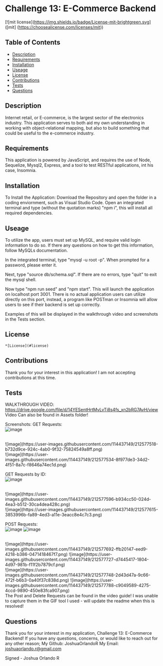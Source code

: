 
  # Challenge 13: E-Commerce Backend

  [![mit license](https://img.shields.io/badge/License-mit-brightgreen.svg] ([mit] (https://choosealicense.com/licenses/mit))
  
  ## Table of Contents 
  * [Description](#description) 
  * [Requirements](#requirements) 
  * [Installation](#installation) 
  * [Useage](#useage) 
  * [License](#license) 
  * [Contributions](#contributions)
  * [Tests](#tests) 
  * [Questions](#questions) 
 
  ## Description
  Internet retail, or E-commerce, is the largest sector of the electronics industry. This application serves to both aid my own understanding in working with object-relational mapping, but also to build something that could be useful to the e-commerce industry.  

  ## Requirements
  This application is powered by JavaScript, and requires the use of Node, Sequelize, Mysql2, Express, and a tool to test RESTful applications, int his case, Insomnia.

  ## Installation
  To Install the Application: Download the Repository and open the folder in a coding enviornment, such as Visual Studio Code. Open an integrated terminal and type (without the quotation marks) "npm i", this will install all required dependencies. 

  ## Useage
  To utilize the app, users must set up MySQL, and require valid login information to do so. If there any questions on how to get this information, follow MySQLs documentation.
  
  In the integrated terminal, type "mysql -u root -p". When prompted for a password, please enter it.

  Next, type "source db/schema.sql". If there are no errors, type "quit" to exit the mysql shell. 
  
  Now type "npm run seed" and "npm start". This will launch the application on localhost port 3001. There is no actual application users can utilize directly on this port, instead, a program like POSTman or Insomnia will allow users to see if their backend is set up correctly. 
  
  Examples of this will be displayed in the walkthrough video and screenshots in the Tests section. 

  ## License 
  
    *[License](#license)

  ## Contributions
  Thank you for your interest in this application! I am not accepting contributions at this time.

  ## Tests 
  WALKTHROUGH VIDEO: https://drive.google.com/file/d/14YESentHrtMvLvTi8s4fs_xn2bRG7AvH/view 
  <br>
  Video Can also be found in Assets folder! 
  
  
  Screenshots:
  GET Requests: 
  <br>
  ![image](https://user-images.githubusercontent.com/114437149/212577493-884d0024-1e34-487b-be73-a000458e3f14.png)

  <br>
  ![image](https://user-images.githubusercontent.com/114437149/212577518-b732d9ce-924c-4ab0-9f32-75824549a8ff.png)

  <br>
  ![image](https://user-images.githubusercontent.com/114437149/212577534-8f977de3-34d2-4f51-8a7c-f8646a74ec1d.png)

  <br>
  
  GET Requests by ID: 
  <br>
  ![image](https://user-images.githubusercontent.com/114437149/212577563-0c2c23d1-6184-439b-a92d-0866ee33860f.png)

  <br>
  ![image](https://user-images.githubusercontent.com/114437149/212577596-b934cc50-024d-4ea3-b512-30ca4dea428c.png)

  <br>
  ![image](https://user-images.githubusercontent.com/114437149/212577615-3853996b-fa89-4ed3-a11e-3eacc8e4c7c3.png)

  <br>
  
  POST Requests: 
  <br>
  ![image](https://user-images.githubusercontent.com/114437149/212577650-1687c915-f121-46d2-b150-845f6d443817.png)
  ![image](https://user-images.githubusercontent.com/114437149/212577668-c2612604-f9fa-4c27-adea-b213da331f5d.png)

  <br>
  ![image](https://user-images.githubusercontent.com/114437149/212577692-ffb20147-eed9-4218-b386-0471418467f7.png)
  ![image](https://user-images.githubusercontent.com/114437149/212577727-d7445417-1804-4d97-981b-f11f2b7879cf.png)
  
  <br>
  ![image](https://user-images.githubusercontent.com/114437149/212577748-2d43d47a-9c66-472f-b6b3-0a40f37c838d.png)
  ![image](https://user-images.githubusercontent.com/114437149/212577788-c9049589-4275-4ccd-9890-450e83fca907.png)
  <br>
  The Post and Delete Requests can be found in the video guide! I was unable to capture them in the GIF tool I used - will update the readme when this is resolved! 

  ## Questions 
  Thank you for your interest in my application, Challenge 13: E-Commerce Backend! 
  If you have any questions, concerns, or would like to reach out for any other reason;
  My Github: JoshuaOrlandoR
  My Email: joshuaorlando.r@gmail.com


  Signed - Joshua Orlando R
